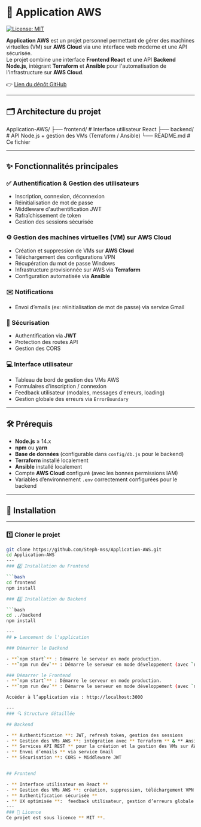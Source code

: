 # 🚀 Application AWS

[![License: MIT](https://img.shields.io/badge/License-MIT-yellow.svg)](https://opensource.org/licenses/MIT)

**Application AWS** est un projet personnel permettant de gérer des machines virtuelles (VM) sur **AWS Cloud** via une interface web moderne et une API sécurisée.  
Le projet combine une interface **Frontend React** et une API **Backend Node.js**, intégrant **Terraform** et **Ansible** pour l'automatisation de l'infrastructure sur **AWS Cloud**.

👉 [Lien du dépôt GitHub](https://github.com/Steph-mss/Application-AWS)

---

## 🗂️ Architecture du projet

Application-AWS/
├── frontend/ # Interface utilisateur React
├── backend/ # API Node.js + gestion des VMs (Terraform / Ansible)
└── README.md # Ce fichier

---

## ✨ Fonctionnalités principales

### ✅ Authentification & Gestion des utilisateurs

- Inscription, connexion, déconnexion
- Réinitialisation de mot de passe
- Middleware d'authentification JWT
- Rafraîchissement de token
- Gestion des sessions sécurisée

### ⚙️ Gestion des machines virtuelles (VM) sur AWS Cloud

- Création et suppression de VMs sur **AWS Cloud**
- Téléchargement des configurations VPN
- Récupération du mot de passe Windows
- Infrastructure provisionnée sur AWS via **Terraform**
- Configuration automatisée via **Ansible**

### ✉️ Notifications

- Envoi d’emails (ex: réinitialisation de mot de passe) via service Gmail

### 🔐 Sécurisation

- Authentification via **JWT**
- Protection des routes API
- Gestion des CORS

### 💻 Interface utilisateur

- Tableau de bord de gestion des VMs AWS
- Formulaires d’inscription / connexion
- Feedback utilisateur (modales, messages d'erreurs, loading)
- Gestion globale des erreurs via `ErrorBoundary`

---

## 🛠️ Prérequis

- **Node.js** ≥ 14.x
- **npm** ou **yarn**
- **Base de données** (configurable dans `config/db.js` pour le backend)
- **Terraform** installé localement
- **Ansible** installé localement
- Compte **AWS Cloud** configuré (avec les bonnes permissions IAM)
- Variables d’environnement `.env` correctement configurées pour le backend

---

## 🚀 Installation
---
### 1️⃣ Cloner le projet

```bash
git clone https://github.com/Steph-mss/Application-AWS.git
cd Application-AWS
---
### 2️⃣ Installation du Frontend

```bash
cd frontend
npm install

### 3️⃣ Installation du Backend

```bash
cd ../backend
npm install

---
## ▶️ Lancement de l'application

### Démarrer le Backend

- **`npm start`** : Démarre le serveur en mode production.
- **`npm run dev`** : Démarre le serveur en mode développement (avec `nodemon` pour un rechargement automatique).

### Démarrer le Frontend
- **`npm start`** : Démarre le serveur en mode production.
- **`npm run dev`** : Démarre le serveur en mode développement (avec `nodemon` pour un rechargement automatique).

Accéder à l’application via : http://localhost:3000

---
### 🔍 Structure détaillée

## Backend

- ** Authentification **: JWT, refresh token, gestion des sessions
- ** Gestion des VMs AWS **: intégration avec ** Terraform ** & ** Ansible **
- ** Services API REST ** pour la création et la gestion des VMs sur AWS
- ** Envoi d’emails ** via service Gmail
- ** Sécurisation **: CORS + Middleware JWT


## Frontend

- ** Interface utilisateur en React **
- ** Gestion des VMs AWS **: création, suppression, téléchargement VPN
- ** Authentification sécurisée ** 
- ** UX optimisée **:  feedback utilisateur, gestion d’erreurs globale
---
### 📜 Licence
Ce projet est sous licence ** MIT **.
